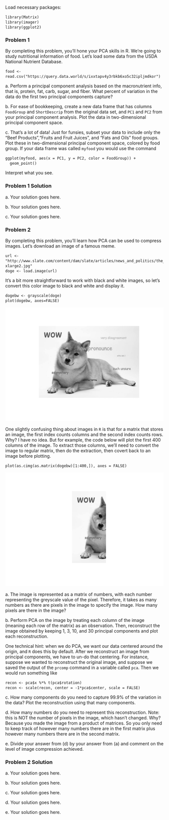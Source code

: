Load necessary packages:

    library(Matrix)
    library(imager)
    library(ggplot2)

### Problem 1

By completing this problem, you’ll hone your PCA skills in R. We’re
going to study nutritional information of food. Let’s load some data
from the USDA National Nutrient Database.

    food <- read.csv("https://query.data.world/s/ixxtapv4y3rbkb6xo5c32ipljmdkor")

a\. Perform a principal component analysis based on the macronutrient
info, that is, protein, fat, carb, sugar, and fiber. What percent of
variation in the data do the first two principal components capture?

b\. For ease of bookkeeping, create a new data frame that has columns
`FoodGroup` and `ShortDescrip` from the original data set, and `PC1` and
`PC2` from your principal component analysis. Plot the data in
two-dimensional principal component space.

c\. That’s a lot of data! Just for funsies, subset your data to include
only the “Beef Products”,“Fruits and Fruit Juices”, and “Fats and Oils”
food groups. Plot these in two-dimensional principal component space,
colored by food group. If your data frame was called `myfood` you would
use the command

    ggplot(myfood, aes(x = PC1, y = PC2, color = FoodGroup)) +
      geom_point()

Interpret what you see.

### Problem 1 Solution

a\. Your solution goes here.

b\. Your solution goes here.

c\. Your solution goes here.

### Problem 2

By completing this problem, you’ll learn how PCA can be used to compress
images. Let’s download an image of a famous meme.

    url <- "http://www.slate.com/content/dam/slate/articles/news_and_politics/the_slate_quiz/authorPortraits/pronounce_doge4.jpg.CROP.promo-xlarge2.jpg"
    doge <- load.image(url)

It’s a bit more straightforward to work with black and white images, so
let’s convert this color image to black and white and display it.

    dogebw <- grayscale(doge)
    plot(dogebw, axes=FALSE)

![](Pset-Principal-Component-Analysis_files/figure-markdown_strict/unnamed-chunk-5-1.png)

One slightly confusing thing about images in `R` is that for a matrix
that stores an image, the first index counts columns and the second
index counts rows. Why? I have no idea. But for example, the code below
will plot the first 400 columns of the image. To extract those columns,
we’ll need to convert the image to regular matrix, then do the
extraction, then covert back to an image before plotting.

    plot(as.cimg(as.matrix(dogebw)[1:400,]), axes = FALSE)

![](Pset-Principal-Component-Analysis_files/figure-markdown_strict/unnamed-chunk-6-1.png)

a\. The image is represented as a matrix of numbers, with each number
representing the greyscale value of the pixel. Therefore, it takes as
many numbers as there are pixels in the image to specify the image. How
many pixels are there in the image?

b\. Perform PCA on the image by treating each column of the image
(meaning each row of the matrix) as an observation. Then, reconstruct
the image obtained by keeping 1, 3, 10, and 30 principal components and
plot each reconstruction.

One technical hint: when we do PCA, we want our data centered around the
origin, and `R` does this by default. After we reconstruct an image from
principal components, we have to un-do that centering. For instance,
suppose we wanted to reconstruct the original image, and suppose we
saved the output of the `prcomp` command in a variable called `pca`.
Then we would run something like

    recon <- pca$x %*% t(pca$rotation)
    recon <- scale(recon, center = -1*pca$center, scale = FALSE)

c\. How many components do you need to capture 99.9% of the variation in
the data? Plot the reconstruction using that many components.

d\. How many numbers do you need to represent this reconstruction. Note:
this is NOT the number of pixels in the image, which hasn’t changed.
Why? Because you made the image from a product of matrices. So you only
need to keep track of however many numbers there are in the first matrix
plus however many numbers there are in the second matrix.

e\. Divide your answer from (d) by your answer from (a) and comment on
the level of image compression achieved.

### Problem 2 Solution

a\. Your solution goes here.

b\. Your solution goes here.

c\. Your solution goes here.

d\. Your solution goes here.

e\. Your solution goes here.
